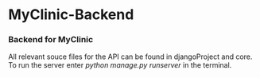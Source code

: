 # MyClinic-Backend
### Backend for MyClinic <br />
All relevant souce files for the API can be found in djangoProject and core.
To run the server enter *python manage.py runserver* in the terminal.
